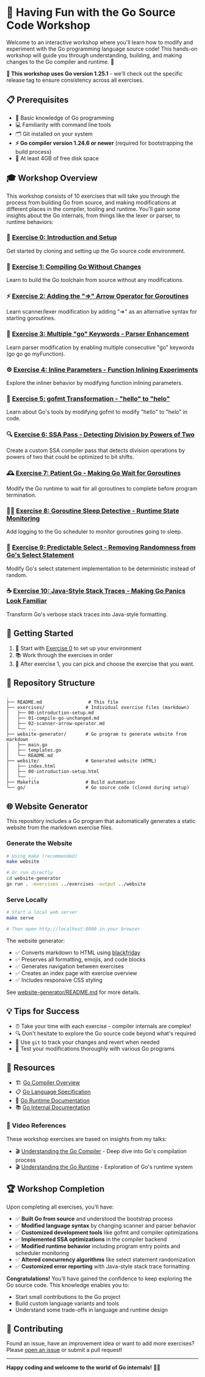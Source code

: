 # 🚀 Having Fun with the Go Source Code Workshop

Welcome to an interactive workshop where you'll learn how to modify and experiment with the Go programming language source code! This hands-on workshop will guide you through understanding, building, and making changes to the Go compiler and runtime. 🎯

**📌 This workshop uses Go version 1.25.1** - we'll check out the specific release tag to ensure consistency across all exercises.

## 📋 Prerequisites

- 🐹 Basic knowledge of Go programming
- 💻 Familiarity with command line tools
- 🗂️ Git installed on your system
- **⚡ Go compiler version 1.24.6 or newer** (required for bootstrapping the build process)
- 💾 At least 4GB of free disk space

## 🎓 Workshop Overview

This workshop consists of 10 exercises that will take you through the process from building Go from source, and making modifications at different places in the compiler, tooling and runtime. You'll gain some insights about the Go internals, from things like the lexer or parser, to runtime behaviors:

### 🌱 [Exercise 0: Introduction and Setup](./exercises/00-introduction-setup.md)

Get started by cloning and setting up the Go source code environment.

### 🔨 [Exercise 1: Compiling Go Without Changes](./exercises/01-compile-go-unchanged.md)

Learn to build the Go toolchain from source without any modifications.

### ⚡ [Exercise 2: Adding the "=>" Arrow Operator for Goroutines](./exercises/02-scanner-arrow-operator.md)

Learn scanner/lexer modification by adding "=>" as an alternative syntax for starting goroutines.

### 🔄 [Exercise 3: Multiple "go" Keywords - Parser Enhancement](./exercises/03-parser-multiple-go.md)

Learn parser modification by enabling multiple consecutive "go" keywords (go go go myFunction).

### ⚙️ [Exercise 4: Inline Parameters - Function Inlining Experiments](./exercises/04-compiler-inlining-parameters.md)

Explore the inliner behavior by modifying function inlining parameters.

### 🎨 [Exercise 5: gofmt Transformation - "hello" to "helo"](./exercises/05-gofmt-ast-transformation.md)

Learn about Go's tools by modifying gofmt to modify "hello" to "helo" in code.

### 🔍 [Exercise 6: SSA Pass - Detecting Division by Powers of Two](./exercises/06-ssa-power-of-two-detector.md)

Create a custom SSA compiler pass that detects division operations by powers of two that could be optimized to bit shifts.

### 🕰️ [Exercise 7: Patient Go - Making Go Wait for Goroutines](./exercises/07-runtime-patient-go.md)

Modify the Go runtime to wait for all goroutines to complete before program termination.

### 🕵️‍♂️ [Exercise 8: Goroutine Sleep Detective - Runtime State Monitoring](./exercises/08-goroutine-sleep-detective.md)

Add logging to the Go scheduler to monitor goroutines going to sleep.

### 🎯 [Exercise 9: Predictable Select - Removing Randomness from Go's Select Statement](./exercises/09-predictable-select.md)

Modify Go's select statement implementation to be deterministic instead of random.

### ☕ [Exercise 10: Java-Style Stack Traces - Making Go Panics Look Familiar](./exercises/10-java-style-stack-traces.md)

Transform Go's verbose stack traces into Java-style formatting.

## 🚀 Getting Started

1. 🌱 Start with [Exercise 0](./exercises/00-introduction-setup.md) to set up your environment
2. 📚 Work through the exercises in order
3. 🔗 After exercise 1, you can pick and choose the exercise that you want.

## 📁 Repository Structure

```
.
├── README.md                 # This file
├── exercises/               # Individual exercise files (markdown)
│   ├── 00-introduction-setup.md
│   ├── 01-compile-go-unchanged.md
│   ├── 02-scanner-arrow-operator.md
│   └── ...
├── website-generator/       # Go program to generate website from markdown
│   ├── main.go
│   ├── templates.go
│   └── README.md
├── website/                 # Generated website (HTML)
│   ├── index.html
│   ├── 00-introduction-setup.html
│   └── ...
├── Makefile                 # Build automation
└── go/                      # Go source code (cloned during setup)
```

## 🌐 Website Generator

This repository includes a Go program that automatically generates a static website from the markdown exercise files.

### Generate the Website

```bash
# Using make (recommended)
make website

# Or run directly
cd website-generator
go run . -exercises ../exercises -output ../website
```

### Serve Locally

```bash
# Start a local web server
make serve

# Then open http://localhost:8000 in your browser
```

The website generator:
- ✅ Converts markdown to HTML using [blackfriday](https://github.com/russross/blackfriday)
- ✅ Preserves all formatting, emojis, and code blocks
- ✅ Generates navigation between exercises
- ✅ Creates an index page with exercise overview
- ✅ Includes responsive CSS styling

See [website-generator/README.md](website-generator/README.md) for more details.

## 💡 Tips for Success

- ⏰ Take your time with each exercise - compiler internals are complex!
- 🔍 Don't hesitate to explore the Go source code beyond what's required
- 🌿 Use `git` to track your changes and revert when needed
- 🧪 Test your modifications thoroughly with various Go programs

## 📖 Resources

- 🏗️ [Go Compiler Overview](https://github.com/golang/go/tree/master/src/cmd/compile)
- 📋 [Go Language Specification](https://go.dev/ref/spec)
- 🔧 [Go Runtime Documentation](https://pkg.go.dev/runtime)
- 📚 [Go Internal Documentation](https://go.dev/src/)

### 🎥 Video References

These workshop exercises are based on insights from my talks:

- 🎬 [Understanding the Go Compiler](https://www.youtube.com/watch?v=qnmoAA0WRgE) - Deep dive into Go's compilation process
- 🎬 [Understanding the Go Runtime](https://www.youtube.com/watch?v=YpRNFNFaLGY) - Exploration of Go's runtime system

## 🏆 Workshop Completion

Upon completing all exercises, you'll have:

- ✅ **Built Go from source** and understood the bootstrap process
- ✅ **Modified language syntax** by changing scanner and parser behavior
- ✅ **Customized development tools** like gofmt and compiler optimizations
- ✅ **Implemented SSA optimizations** in the compiler backend
- ✅ **Modified runtime behavior** including program entry points and scheduler monitoring
- ✅ **Altered concurrency algorithms** like select statement randomization
- ✅ **Customized error reporting** with Java-style stack trace formatting

**Congratulations!** You'll have gained the confidence to keep exploring the Go source code. This knowledge enables you to:

- Start small contributions to the Go project
- Build custom language variants and tools
- Understand some trade-offs in language and runtime design

## 🤝 Contributing

Found an issue, have an improvement idea or want to add more exercises? Please [open an issue](https://github.com/jespino/having-fun-with-the-go-source-code-workshop/issues) or submit a pull request!

---

**Happy coding and welcome to the world of Go internals!** 🚀✨

